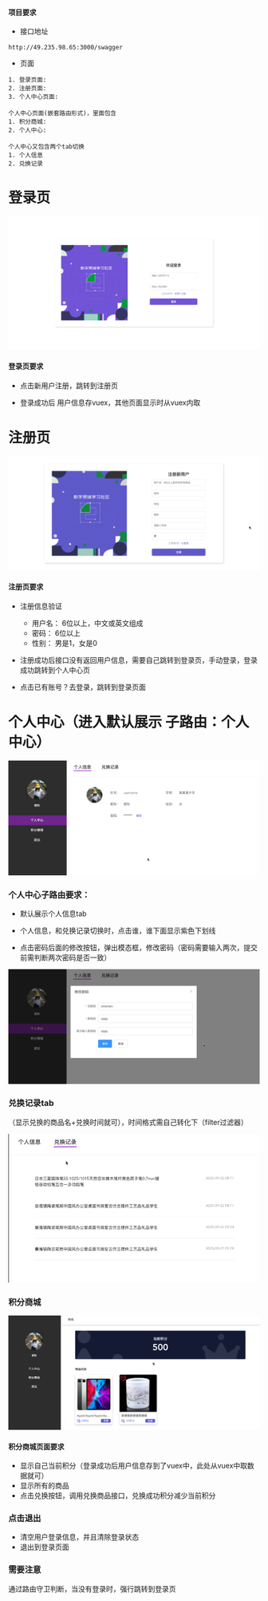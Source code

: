 



#### 项目要求



* 接口地址

```
http://49.235.98.65:3000/swagger
```





* 页面

```
1. 登录页面: 
2. 注册页面:
3. 个人中心页面: 

个人中心页面(嵌套路由形式)，里面包含
1. 积分商城: 
2. 个人中心:

个人中心又包含两个tab切换
1. 个人信息
2. 兑换记录
```





# 登录页



![image-20200925121124006](./image/image-20200925121124006.png)



#### 登录页要求

* 点击新用户注册，跳转到注册页

* 登录成功后 用户信息存vuex，其他页面显示时从vuex内取















# 注册页



![image-20200925112836523](./image/image-20200925112836523.png)



#### 注册页要求

* 注册信息验证
	* 用户名： 6位以上，中文或英文组成
	* 密码： 6位以上
	* 性别： 男是1，女是0

* 注册成功后接口没有返回用户信息，需要自己跳转到登录页，手动登录，登录成功跳转到个人中心页
* 点击已有账号？去登录，跳转到登录页面









# 个人中心（进入默认展示  子路由：个人中心）

![image-20200925111230886](./image/image-20200925111230886.png)



### 个人中心子路由要求：

* 默认展示个人信息tab

* 个人信息，和兑换记录切换时，点击谁，谁下面显示紫色下划线

* 点击密码后面的修改按钮，弹出模态框，修改密码（密码需要输入两次，提交前需判断两次密码是否一致）

![image-20200925111429082](./image/image-20200925111429082.png)





### 兑换记录tab

（显示兑换的商品名+兑换时间就可），时间格式需自己转化下（filter过滤器）

![image-20200925111647841](./image/image-20200925111647841.png)







### 积分商城

![image-20200925111831603](./image/image-20200925111831603.png)



#### 积分商城页面要求

* 显示自己当前积分（登录成功后用户信息存到了vuex中，此处从vuex中取数据就可）
* 显示所有的商品
* 点击兑换按钮，调用兑换商品接口，兑换成功积分减少当前积分









### 点击退出 

* 清空用户登录信息，并且清除登录状态
* 退出到登录页面







### 需要注意

通过路由守卫判断，当没有登录时，强行跳转到登录页













